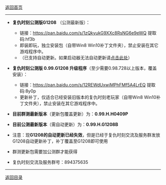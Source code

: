 [返回首页](./Home)
***

- **复仇时刻公测版G1208** （公测最新版）：
  - 链接：https://pan.baidu.com/s/1zQkyukG9XXc8RsNG6e9eWQ 提取码:hf3b
  - 即装即玩，独立安装包（自带Win8 Win10补丁文件夹），禁止安装在其它游戏程序中。
  - （已支持自动更新。如果启动器无法自动更新请[点击此处](./启动器无法获得更新)）

- **复仇时刻公测版 0.99.G1208 升级程序**（至少需要0.98.728以上版本，覆盖安装）：
  - 链接：https://pan.baidu.com/s/12REWdUxwiMPhFMf5A4LrEQ 提取码:8y0p
  - 更新补丁，仅适合已经安装旧版本的复仇时刻老玩家（自带Win8 Win10补丁文件夹），禁止安装在其它游戏程序中。
  

- **目前群测最新版本**（更新包覆盖更新）为：**0.99.H.H0409P**

- **目前公测最新版本**（需自动更新）为：**0.99.H.G1208B**  

- 注意：现**G1208的自动更新已经失效**，但是已经于复仇时刻交流及服务群发放G1208自动更新补丁，补丁覆盖至G1208即可使用

- 群测更新包需要加公测群才能获得


- 复仇时刻交流及服务群号：894375635

***
[返回目录](./常见问题指南)
